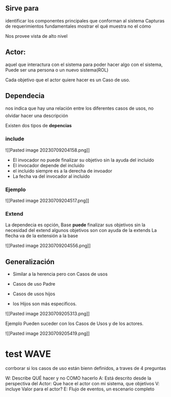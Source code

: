 
## Sirve para
identificar los componentes principales que conforman al sistema
Capturas de requerimientos fundamentales
mostrar el qué muestra no el cómo

Nos provee vista de alto nivel

## **Actor**: 
aquel que interactura con el sistema para poder hacer algo con el sistema,
Puede ser una persona o un nuevo sistema(ROL)

Cada objetivo que el actor quiere hacer es un Caso de uso.

## **Dependecia**
nos indica que hay una relación entre los diferentes casos de usos, no olvidar hacer una descripción

Existen dos tipos de **depencias**

### **include**
![[Pasted image 20230709204158.png]]


- El invocador no puede finalizar su objetivo sin la ayuda del incluido
- El invocador depende del incluido
- el incluido siempre es a la derecha de invoador
- La fecha va del invocador al incluido 
### Ejemplo

![[Pasted image 20230709204517.png]]


### Extend

La dependecia es opción, 
Base **puede** finalizar sus objetivos sin la necesidad del extend
algunos objetivos son con ayuda de la extends
La flecha va de la extensión a la base 


![[Pasted image 20230709204556.png]]


## Generalización

- Similar a la herencia pero con Casos de usos

- Casos de uso Padre
- Casos de usos hijos

- los Hijos son más especificos.

![[Pasted image 20230709205313.png]]


Ejemplo 
Pueden suceder con los Casos de Usos y de los actores.

![[Pasted image 20230709205419.png]]


# test WAVE

corrborar si los casos de uso están bienn definidos, a traves de 4 preguntas

W: Describe QUÉ hacer y no COMO hacerlo
A: Está descrito desde la perspectiva del Actor: Que hace el actor con mi sistema, que objetivos
V: incluye Valor para el actor?
E: Flujo de eventos, un escenario completo


